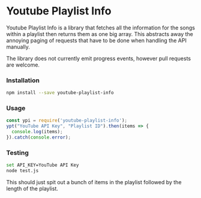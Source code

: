 # Youtube Playlist Info

Youtube Playlist Info is a library that fetches all the information for the songs within a playlist then returns them as one big array. This abstracts away the annoying paging of requests that have to be done when handling the API manually.

The library does not currently emit progress events, however pull requests are welcome.

### Installation
```sh
npm install --save youtube-playlist-info
```

### Usage
```js
const ypi = require('youtube-playlist-info');
ypt("YouTube API Key", "Playlist ID").then(items => {
  console.log(items);
}).catch(console.error);
```

### Testing

```sh
set API_KEY=YouTube API Key
node test.js
```

This should just spit out a bunch of items in the playlist followed by the length of the playlist.
